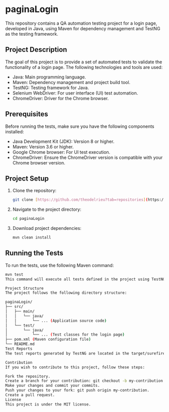 # paginaLogin

This repository contains a QA automation testing project for a login page, developed in Java, using Maven for dependency management and TestNG as the testing framework.

## Project Description

The goal of this project is to provide a set of automated tests to validate the functionality of a login page. The following technologies and tools are used:

* Java: Main programming language.
* Maven: Dependency management and project build tool.
* TestNG: Testing framework for Java.
* Selenium WebDriver: For user interface (UI) test automation.
* ChromeDriver: Driver for the Chrome browser.

## Prerequisites

Before running the tests, make sure you have the following components installed:

* Java Development Kit (JDK): Version 8 or higher.
* Maven: Version 3.6 or higher.
* Google Chrome browser: For UI test execution.
* ChromeDriver: Ensure the ChromeDriver version is compatible with your Chrome browser version.

## Project Setup

1.  Clone the repository:

    ```bash
    git clone [https://github.com/theodelrieu?tab=repositories](https://github.com/theodelrieu?tab=repositories)
    ```

2.  Navigate to the project directory:

    ```bash
    cd paginaLogin
    ```

3.  Download project dependencies:

    ```bash
    mvn clean install
    ```

## Running the Tests

To run the tests, use the following Maven command:

```bash
mvn test
This command will execute all tests defined in the project using TestNG, focusing on the login page functionality.

Project Structure
The project follows the following directory structure:

paginaLogin/
├── src/
│   ├── main/
│   │   └── java/
│   │       └── ... (Application source code)
│   └── test/
│       └── java/
│           └── ... (Test classes for the login page)
├── pom.xml (Maven configuration file)
└── README.md
Test Reports
The test reports generated by TestNG are located in the target/surefire-reports directory.

Contribution
If you wish to contribute to this project, follow these steps:

Fork the repository.
Create a branch for your contribution: git checkout -b my-contribution.   
Make your changes and commit your commits.   
Push your changes to your fork: git push origin my-contribution.
Create a pull request.
License
This project is under the MIT license.

